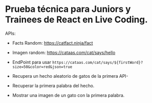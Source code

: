 # Prueba técnica para Juniors y Trainees de React en Live Coding.

APIs:

- Facts Random: https://catfact.ninja/fact
- Imagen random: https://cataas.com/cat/says/hello
- EndPoint para usar `https://cataas.com/cat/says/${firstWord}?size=50&color=red&json=true`

- Recupera un hecho aleatorio de gatos de la primera API-
- Recuperar la primera palabra del hecho.
- Mostrar una imagen de un gato con la primera palabra.
